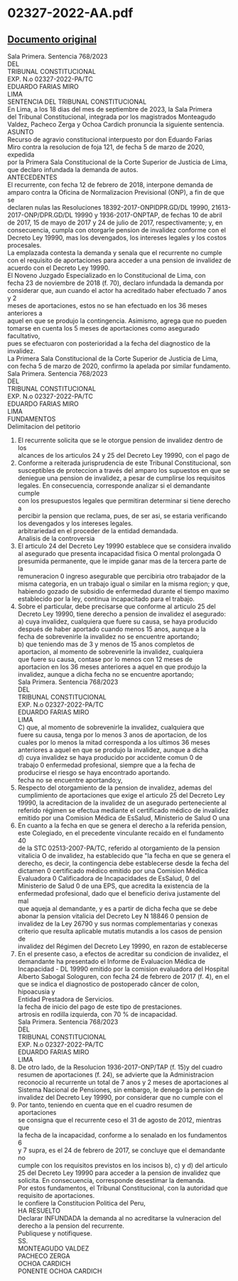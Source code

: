 
02327-2022-AA.pdf
=================
  
[Documento original](https://tc.gob.pe/jurisprudencia/2023/02327-2022-AA.pdf)  
---  
Sala Primera. Sentencia 768/2023  
DEL  
TRIBUNAL CONSTITUCIONAL  
EXP. N.o 02327-2022-PA/TC  
EDUARDO FARIAS MIRO  
LIMA  
SENTENCIA DEL TRIBUNAL CONSTITUCIONAL  
En Lima, a los 18 dias del mes de septiembre de 2023, la Sala Primera  
del Tribunal Constitucional, integrada por los magistrados Monteagudo  
Valdez, Pacheco Zerga y Ochoa Cardich pronuncia la siguiente sentencia.  
ASUNTO  
Recurso de agravio constitucional interpuesto por don Eduardo Farias  
Miro contra la resolucion de foja 121, de fecha 5 de marzo de 2020, expedida  
por la Primera Sala Constitucional de la Corte Superior de Justicia de Lima,  
que declaro infundada la demanda de autos.  
ANTECEDENTES  
El recurrente, con fecha 12 de febrero de 2018, interpone demanda de  
amparo contra la Oficina de Normalizacion Previsional (ONP), a fin de que se  
declaren nulas las Resoluciones 18392-2017-ONPIDPR.GD/DL 19990, 21613-  
2017-ONP/DPR.GD/DL 19990 y 1936-2017-ONPTAP, de fechas 10 de abril  
de 2017, 15 de mayo de 2017 y 24 de julio de 2017, respectivamente; y, en  
consecuencia, cumpla con otorgarle pension de invalidez conforme con el  
Decreto Ley 19990, mas los devengados, los intereses legales y los costos  
procesales.  
La emplazada contesta la demanda y senala que el recurrente no cumple  
con el requisito de aportaciones para acceder a una pension de invalidez de  
acuerdo con el Decreto Ley 19990.  
El Noveno Juzgado Especializado en lo Constitucional de Lima, con  
fecha 23 de noviembre de 2018 (f. 70), declaro infundada la demanda por  
considerar que, aun cuando el actor ha acreditado haber efectuado 7 anos y 2  
meses de aportaciones, estos no se han efectuado en los 36 meses anteriores a  
aquel en que se produjo la contingencia. Asimismo, agrega que no pueden  
tomarse en cuenta los 5 meses de aportaciones como asegurado facultativo,  
pues se efectuaron con posterioridad a la fecha del diagnostico de la invalidez.  
La Primera Sala Constitucional de la Corte Superior de Justicia de Lima,  
con fecha 5 de marzo de 2020, confirmo la apelada por similar fundamento.  
Sala Primera. Sentencia 768/2023  
DEL  
TRIBUNAL CONSTITUCIONAL  
EXP. N.o 02327-2022-PA/TC  
EDUARDO FARIAS MIRO  
LIMA  
FUNDAMENTOS  
Delimitacion del petitorio  
1. El recurrente solicita que se le otorgue pension de invalidez dentro de los  
alcances de los articulos 24 y 25 del Decreto Ley 19990, con el pago de  
2. Conforme a reiterada jurisprudencia de este Tribunal Constitucional, son  
susceptibles de proteccion a través del amparo los supuestos en que se  
deniegue una pension de invalidez, a pesar de cumplirse los requisitos  
legales. En consecuencia, corresponde analizar si el demandante cumple  
con los presupuestos legales que permitiran determinar si tiene derecho a  
percibir la pension que reclama, pues, de ser asi, se estaria verificando  
los devengados y los intereses legales.  
arbitrariedad en el proceder de la entidad demandada.  
Analisis de la controversia  
3. El articulo 24 del Decreto Ley 19990 establece que se considera invalido  
al asegurado que presenta incapacidad fisica O mental prolongada O  
presumida permanente, que le impide ganar mas de la tercera parte de la  
remuneracion 0 ingreso asegurable que percibiria otro trabajador de la  
misma categoria, en un trabajo igual o similar en la misma region; y que,  
habiendo gozado de subsidio de enfermedad durante el tiempo maximo  
establecido por la ley, continua incapacitado para el trabajo.  
4. Sobre el particular, debe precisarse que conforme al articulo 25 del  
Decreto Ley 19990, tiene derecho a pension de invalidez el asegurado:  
a) cuya invalidez, cualquiera que fuere su causa, se haya producido  
después de haber aportado cuando menos 15 anos, aunque a la  
fecha de sobrevenirle la invalidez no se encuentre aportando;  
b) que teniendo mas de 3 y menos de 15 anos completos de  
aportacion, al momento de sobrevenirle la invalidez, cualquiera  
que fuere su causa, contase por lo menos con 12 meses de  
aportacion en los 36 meses anteriores a aquel en que produjo la  
invalidez, aunque a dicha fecha no se encuentre aportando;  
Sala Primera. Sentencia 768/2023  
DEL  
TRIBUNAL CONSTITUCIONAL  
EXP. N.o 02327-2022-PA/TC  
EDUARDO FARIAS MIRO  
LIMA  
C) que, al momento de sobrevenirle la invalidez, cualquiera que  
fuere su causa, tenga por lo menos 3 anos de aportacion, de los  
cuales por lo menos la mitad corresponda a los ultimos 36 meses  
anteriores a aquel en que se produjo la invalidez, aunque a dicha  
d) cuya invalidez se haya producido por accidente comun 0 de  
trabajo 0 enfermedad profesional, siempre que a la fecha de  
producirse el riesgo se haya encontrado aportando.  
fecha no se encuentre aportando;y,  
5. Respecto del otorgamiento de la pension de invalidez, ademas del  
cumplimiento de aportaciones que exige el articulo 25 del Decreto Ley  
19990, la acreditacion de la invalidez de un asegurado perteneciente al  
referido régimen se efectua mediante el certificado médico de invalidez  
emitido por una Comision Médica de EsSalud, Ministerio de Salud O una  
6. En cuanto a la fecha en que se genera el derecho a la referida pension,  
este Colegiado, en el precedente vinculante recaido en el fundamento 40  
de la STC 02513-2007-PA/TC, referido al otorgamiento de la pension  
vitalicia O de invalidez, ha establecido que "la fecha en que se genera el  
derecho, es decir, la contingencia debe establecerse desde la fecha del  
dictamen 0 certificado médico emitido por una Comision Médica  
Evaluadora 0 Calificadora de Incapacidades de EsSalud, 0 del  
Ministerio de Salud 0 de una EPS, que acredita la existencia de la  
enfermedad profesional, dado que el beneficio deriva justamente del mal  
que aqueja al demandante, y es a partir de dicha fecha que se debe  
abonar la pension vitalicia del Decreto Ley N 18846 0 pension de  
invalidez de la Ley 26790 y sus normas complementarias y conexas  
criterio que resulta aplicable mutatis mutandis a los casos de pension de  
invalidez del Régimen del Decreto Ley 19990, en razon de establecerse  
7. En el presente caso, a efectos de acreditar su condicion de invalidez, el  
demandante ha presentado el Informe de Evaluacion Médica de  
Incapacidad - DL 19990 emitido por la comision evaluadora del Hospital  
Alberto Sabogal Sologuren, con fecha 24 de febrero de 2017 (f. 4), en el  
que se indica el diagnostico de postoperado câncer de colon, hipoacusia y  
Entidad Prestadora de Servicios.  
la fecha de inicio del pago de este tipo de prestaciones.  
artrosis en rodilla izquierda, con 70 % de incapacidad.  
Sala Primera. Sentencia 768/2023  
DEL  
TRIBUNAL CONSTITUCIONAL  
EXP. N.o 02327-2022-PA/TC  
EDUARDO FARIAS MIRO  
LIMA  
8. De otro lado, de la Resolucion 1936-2017-ONP/TAP (f. 15)y del cuadro  
resumen de aportaciones (f. 24), se advierte que la Administracion  
reconocio al recurrente un total de 7 anos y 2 meses de aportaciones al  
Sistema Nacional de Pensiones, sin embargo, le denego la pension de  
invalidez del Decreto Ley 19990, por considerar que no cumple con el  
9. Por tanto, teniendo en cuenta que en el cuadro resumen de aportaciones  
se consigna que el recurrente ceso el 31 de agosto de 2012, mientras que  
la fecha de la incapacidad, conforme a lo senalado en los fundamentos 6  
y 7 supra, es el 24 de febrero de 2017, se concluye que el demandante no  
cumple con los requisitos previstos en los incisos b), c) y d) del articulo  
25 del Decreto Ley 19990 para acceder a la pension de invalidez que  
solicita. En consecuencia, corresponde desestimar la demanda.  
Por estos fundamentos, el Tribunal Constitucional, con la autoridad que  
requisito de aportaciones.  
le confiere la Constitucion Politica del Peru,  
HA RESUELTO  
Declarar INFUNDADA la demanda al no acreditarse la vulneracion del  
derecho a la pension del recurrente.  
Publiquese y notifiquese.  
SS.  
MONTEAGUDO VALDEZ  
PACHECO ZERGA  
OCHOA CARDICH  
PONENTE OCHOA CARDICH